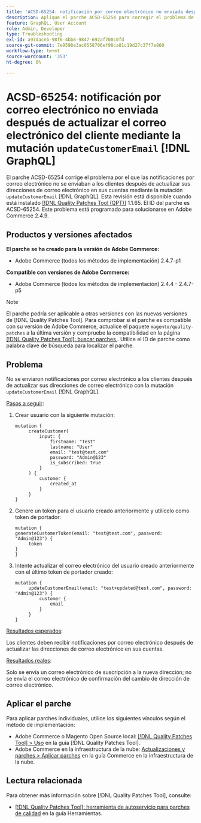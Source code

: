 ```yaml
---
title: 'ACSD-65254: notificación por correo electrónico no enviada después de actualizar el correo electrónico del cliente mediante updateCustomerEmail [!DNL GraphQL] mutation'
description: Aplique el parche ACSD-65254 para corregir el problema de Adobe Commerce por el que las notificaciones por correo electrónico no se enviaban a los clientes después de actualizar correctamente sus direcciones de correo electrónico en sus cuentas mediante la mutación updateCustomerEmail [!DNL GraphQL] mutation.
feature: GraphQL, User Account
role: Admin, Developer
type: Troubleshooting
exl-id: a97daceb-98f6-4bb8-9847-692af700c0fd
source-git-commit: 7e9598e3ac0558706ef98ca81c19d27c37f7e860
workflow-type: tm+mt
source-wordcount: '353'
ht-degree: 0%

---
```


# ACSD-65254: notificación por correo electrónico no enviada después de actualizar el correo electrónico del cliente mediante la mutación `updateCustomerEmail` [!DNL GraphQL]

El parche ACSD-65254 corrige el problema por el que las notificaciones por correo electrónico no se enviaban a los clientes después de actualizar sus direcciones de correo electrónico en sus cuentas mediante la mutación `updateCustomerEmail` [!DNL GraphQL]. Esta revisión está disponible cuando está instalado [[!DNL Quality Patches Tool (QPT)]](/help/tools/quality-patches-tool/quality-patches-tool-to-self-serve-quality-patches.md) 1.1.65. El ID del parche es ACSD-65254. Este problema está programado para solucionarse en Adobe Commerce 2.4.9.

## Productos y versiones afectados

**El parche se ha creado para la versión de Adobe Commerce:**

* Adobe Commerce (todos los métodos de implementación) 2.4.7-p1

**Compatible con versiones de Adobe Commerce:**

* Adobe Commerce (todos los métodos de implementación) 2.4.4 - 2.4.7-p5

>[!NOTE]
>
>El parche podría ser aplicable a otras versiones con las nuevas versiones de [!DNL Quality Patches Tool]. Para comprobar si el parche es compatible con su versión de Adobe Commerce, actualice el paquete `magento/quality-patches` a la última versión y compruebe la compatibilidad en la página [[!DNL Quality Patches Tool]: buscar parches &#x200B;](https://experienceleague.adobe.com/tools/commerce-quality-patches/index.html?lang=es). Utilice el ID de parche como palabra clave de búsqueda para localizar el parche.

## Problema

No se enviaron notificaciones por correo electrónico a los clientes después de actualizar sus direcciones de correo electrónico con la mutación `updateCustomerEmail` [!DNL GraphQL].

<u>Pasos a seguir</u>:

1. Crear usuario con la siguiente mutación:

   ```
   mutation {
   	    createCustomer(
   		    input: {
   			    firstname: "Test"
   			    lastname: "User"
   			    email: "test@test.com"
   			    password: "Admin@123"
   			    is_subscribed: true
   		    }
   	    ) {
   		    customer {
   			    created_at
   		    }
   	    }
   }
   ```

1. Genere un token para el usuario creado anteriormente y utilícelo como token de portador:

   ```
   mutation {
   generateCustomerToken(email: "test@test.com", password: "Admin@123") {
   	    token
   }
   }
   ```

1. Intente actualizar el correo electrónico del usuario creado anteriormente con el último token de portador creado:

   ```
   mutation {
   	    updateCustomerEmail(email: "test+updated@test.com", password: "Admin@123") {
   		    customer {
   			    email
   		    }
   	    }
   }
   ```

<u>Resultados esperados</u>:

Los clientes deben recibir notificaciones por correo electrónico después de actualizar las direcciones de correo electrónico en sus cuentas.

<u>Resultados reales</u>:

Solo se envía un correo electrónico de suscripción a la nueva dirección; no se envía el correo electrónico de confirmación del cambio de dirección de correo electrónico.

## Aplicar el parche

Para aplicar parches individuales, utilice los siguientes vínculos según el método de implementación:

* Adobe Commerce o Magento Open Source local: [[!DNL Quality Patches Tool] > Uso](/help/tools/quality-patches-tool/usage.md) en la guía [!DNL Quality Patches Tool].
* Adobe Commerce en la infraestructura de la nube: [Actualizaciones y parches > Aplicar parches](https://experienceleague.adobe.com/docs/commerce-cloud-service/user-guide/develop/upgrade/apply-patches.html?lang=es) en la guía Commerce en la infraestructura de la nube.

## Lectura relacionada

Para obtener más información sobre [!DNL Quality Patches Tool], consulte:

* [[!DNL Quality Patches Tool]: herramienta de autoservicio para parches de calidad](/help/tools/quality-patches-tool/quality-patches-tool-to-self-serve-quality-patches.md) en la guía Herramientas.
